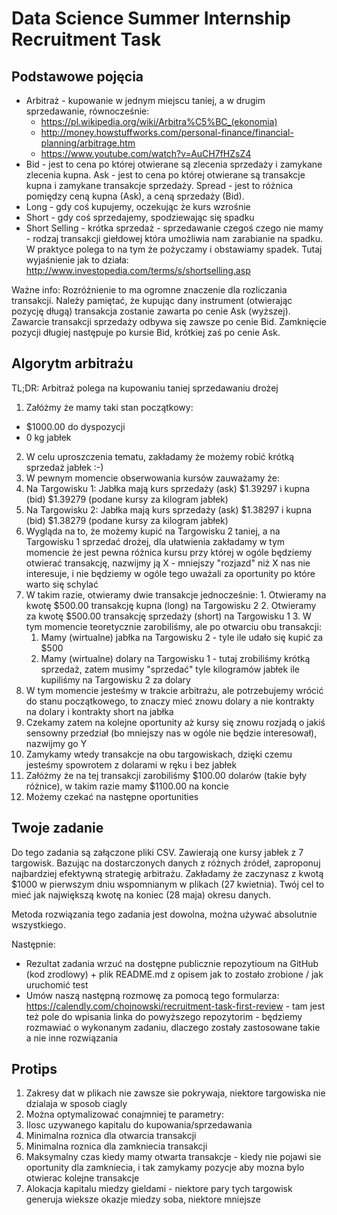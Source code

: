 # Data Science Summer Internship Recruitment Task

## Podstawowe pojęcia

* Arbitraż - kupowanie w jednym miejscu taniej, a w drugim sprzedawanie, równocześnie:
  * https://pl.wikipedia.org/wiki/Arbitra%C5%BC_(ekonomia) 
  * http://money.howstuffworks.com/personal-finance/financial-planning/arbitrage.htm
  * https://www.youtube.com/watch?v=AuCH7fHZsZ4
* Bid - jest to cena po której otwierane są zlecenia sprzedaży i zamykane zlecenia kupna. Ask - jest to cena po której otwierane są transakcje kupna i zamykane transakcje sprzedaży. Spread - jest to różnica pomiędzy ceną kupna (Ask), a ceną sprzedaży (Bid).
* Long - gdy coś kupujemy, oczekując że kurs wzrośnie
* Short - gdy coś sprzedajemy, spodziewając się spadku
* Short Selling - krótka sprzedaż - sprzedawanie czegoś czego nie mamy - rodzaj transakcji giełdowej która umożliwia nam zarabianie na spadku. W praktyce polega to na tym że pożyczamy i obstawiamy spadek. Tutaj wyjaśnienie jak to działa: http://www.investopedia.com/terms/s/shortselling.asp

Ważne info: Rozróżnienie to ma ogromne znaczenie dla rozliczania transakcji. Należy pamiętać, że kupując dany instrument (otwierając pozycję długą) transakcja zostanie zawarta po cenie Ask (wyższej). Zawarcie transakcji sprzedaży odbywa się zawsze po cenie Bid. Zamknięcie pozycji długiej następuje po kursie Bid, krótkiej zaś po cenie Ask.

## Algorytm arbitrażu

TL;DR: Arbitraż polega na kupowaniu taniej sprzedawaniu drożej

1. Załóżmy że mamy taki stan początkowy:
  * $1000.00 do dyspozycji
  * 0 kg jabłek
2. W celu uproszczenia tematu, zakładamy że możemy robić krótką sprzedaż jabłek :-)
3. W pewnym momencie obserwowania kursów zauważamy że:
  1. Na Targowisku 1: Jabłka mają kurs sprzedaży (ask) $1.39297 i kupna (bid) $1.39279 (podane kursy za kilogram jabłek)
  2. Na Targowisku 2: Jabłka mają kurs sprzedaży (ask) $1.38297 i kupna (bid) $1.38279 (podane kursy za kilogram jabłek)
  3. Wygląda na to, że możemy kupić na Targowisku 2 taniej, a na Targowisku 1 sprzedać drożej, dla ułatwienia zakładamy w tym momencie że jest pewna  różnica kursu przy której w ogóle będziemy otwierać transakcję, nazwijmy ją X - mniejszy "rozjazd" niż X nas nie interesuje, i nie będziemy w ogóle tego uważali za oportunity po które warto się schylać
  4. W takim razie, otwieramy dwie transakcje jednocześnie:
    1. Otwieramy na kwotę $500.00 transakcję kupna (long) na Targowisku 2
    2. Otwieramy za kwotę $500.00 transakcję sprzedaży (short) na Targowisku 1
    3. W tym momencie teoretycznie zarobiliśmy, ale po otwarciu obu transakcji:
      1. Mamy (wirtualne) jabłka na Targowisku 2 - tyle ile udało się kupić za $500
      2. Mamy (wirtualne) dolary na Targowisku 1 - tutaj zrobiliśmy krótką sprzedaż, zatem musimy "sprzedać" tyle kilogramów jabłek ile kupiliśmy na Targowisku 2 za dolary
  5. W tym momencie jesteśmy w trakcie arbitrażu, ale potrzebujemy wrócić do stanu początkowego, to znaczy mieć znowu dolary a nie kontrakty na dolary i kontrakty short na jabłka
  6. Czekamy zatem na kolejne oportunity aż kursy się znowu rozjadą o jakiś sensowny przedział (bo mniejszy nas w ogóle nie będzie interesował), nazwijmy go Y
  7. Zamykamy wtedy transakcje na obu targowiskach, dzięki czemu jesteśmy spowrotem z dolarami w ręku i bez jabłek
  8. Załóżmy że na tej transakcji zarobiliśmy $100.00 dolarów (takie były różnice), w takim razie mamy $1100.00 na koncie
  9. Możemy czekać na następne oportunities

## Twoje zadanie

Do tego zadania są załączone pliki CSV. Zawierają one kursy jabłek z 7 targowisk. Bazując na dostarczonych danych z różnych źródeł, zaproponuj najbardziej efektywną strategię arbitrażu. Zakładamy że zaczynasz z kwotą $1000 w pierwszym dniu wspomnianym w plikach (27 kwietnia). Twój cel to mieć jak największą kwotę na koniec (28 maja) okresu danych.

Metoda rozwiązania tego zadania jest dowolna, można używać absolutnie wszystkiego.

Następnie:

* Rezultat zadania wrzuć na dostępne publicznie repozytioum na GitHub (kod zrodlowy) + plik README.md z opisem jak to zostało zrobione / jak uruchomić test
* Umów naszą następną rozmowę za pomocą tego formularza: https://calendly.com/chojnowski/recruitment-task-first-review - tam jest też pole do wpisania linka do powyższego repozytorim - będziemy rozmawiać o wykonanym zadaniu, dlaczego zostały zastosowane takie a nie inne rozwiązania

## Protips

1. Zakresy dat w plikach nie zawsze sie pokrywaja, niektore targowiska nie dzialaja w sposob ciagly
2. Można optymalizować conajmniej te parametry:
  1. Ilosc uzywanego kapitalu do kupowania/sprzedawania
  2. Minimalna roznica dla otwarcia transakcji
  3. Minimalna roznica dla zamkniecia transakcji
  4. Maksymalny czas kiedy mamy otwarta transakcje - kiedy nie pojawi sie oportunity dla zamkniecia, i tak zamykamy pozycje aby mozna bylo otwierac kolejne transakcje
  5. Alokacja kapitalu miedzy gieldami - niektore pary tych targowisk generuja wieksze okazje miedzy soba, niektore mniejsze